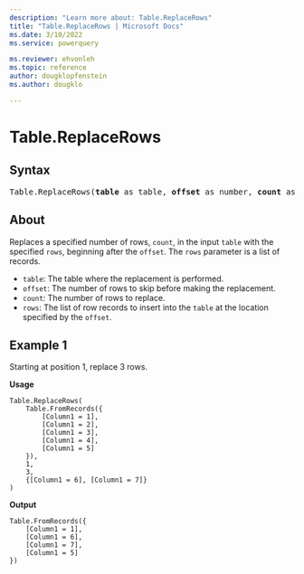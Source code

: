 ```yaml
---
description: "Learn more about: Table.ReplaceRows"
title: "Table.ReplaceRows | Microsoft Docs"
ms.date: 3/10/2022
ms.service: powerquery

ms.reviewer: ehvonleh
ms.topic: reference
author: dougklopfenstein
ms.author: dougklo

---
```

# Table.ReplaceRows

## Syntax

<pre>
Table.ReplaceRows(<b>table</b> as table, <b>offset</b> as number, <b>count</b> as number, <b>rows</b> as list) as table
</pre>
  
## About

Replaces a specified number of rows, `count`, in the input `table` with the specified `rows`, beginning after the `offset`. The `rows` parameter is a list of records. 

* `table`: The table where the replacement is performed.
* `offset`: The number of rows to skip before making the replacement.
* `count`: The number of rows to replace.
* `rows`: The list of row records to insert into the `table` at the location specified by the `offset`.

## Example 1

Starting at position 1, replace 3 rows.

**Usage**

```powerquery-m
Table.ReplaceRows(
    Table.FromRecords({
        [Column1 = 1],
        [Column1 = 2],
        [Column1 = 3],
        [Column1 = 4],
        [Column1 = 5]
    }),
    1,
    3,
    {[Column1 = 6], [Column1 = 7]}
)
```

**Output**

```powerquery-m
Table.FromRecords({
    [Column1 = 1],
    [Column1 = 6],
    [Column1 = 7],
    [Column1 = 5]
})
```

